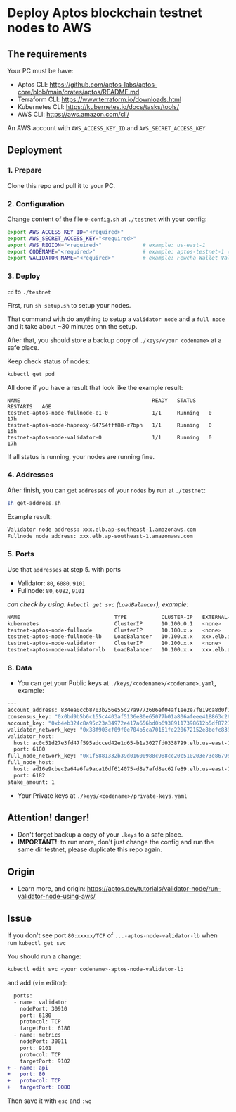 # Deploy Aptos blockchain testnet nodes to AWS

## The requirements

Your PC must be have:

- Aptos CLI: https://github.com/aptos-labs/aptos-core/blob/main/crates/aptos/README.md
- Terraform CLI: https://www.terraform.io/downloads.html
- Kubernetes CLI: https://kubernetes.io/docs/tasks/tools/
- AWS CLI: https://aws.amazon.com/cli/

An AWS account with `AWS_ACCESS_KEY_ID` and `AWS_SECRET_ACCESS_KEY`

## Deployment

### 1. Prepare

 Clone this repo and pull it to your PC.

### 2. Configuration

Change content of the file `0-config.sh` at `./testnet` with your config:

```bash
export AWS_ACCESS_KEY_ID="<required>"
export AWS_SECRET_ACCESS_KEY="<required>"
export AWS_REGION="<required>"             # example: us-east-1
export CODENAME="<required>"               # example: aptos-testnet-1 (Should choose unique name or random string like: my-node-5ad612)
export VALIDATOR_NAME="<required>"         # example: Fewcha Wallet Validator Node
```

### 3. Deploy

`cd` to `./testnet`

First, run `sh setup.sh` to setup your nodes.

That command with do anything to setup a `validator node` and a `full node` and it take about ~30 minutes onn the setup.

After that, you should store a backup copy of `./keys/<your codename>` at a safe place.

Keep check status of nodes:

```bash
kubectl get pod
```

All done if you have a result that look like the example result:

```
NAME                                          READY   STATUS    RESTARTS   AGE
testnet-aptos-node-fullnode-e1-0              1/1     Running   0          17h
testnet-aptos-node-haproxy-64754fff88-r7bpn   1/1     Running   0          15h
testnet-aptos-node-validator-0                1/1     Running   0          17h
```

If all status is running, your nodes are running fine.

### 4. Addresses

After finish, you can get `addresses` of your `nodes` by run at `./testnet`:

```bash
sh get-address.sh
```

Example result:

```bash
Validator node address: xxx.elb.ap-southeast-1.amazonaws.com
Fullnode node address: xxx.elb.ap-southeast-1.amazonaws.com
```

### 5. Ports

Use that `addresses` at step 5. with ports

- Validator: `80`, `6080`, `9101`
- Fullnode: `80`, `6082`, `9101`

*can check by using: `kubectl get svc` (`LoadBalancer`), example:*

```bash
NAME                              TYPE           CLUSTER-IP   EXTERNAL-IP                            PORT(S)                                      AGE
kubernetes                        ClusterIP      10.100.0.1   <none>                                 443/TCP                                      11h
testnet-aptos-node-fullnode       ClusterIP      10.100.x.x   <none>                                 6182/TCP,9101/TCP,8080/TCP                   11h
testnet-aptos-node-fullnode-lb    LoadBalancer   10.100.x.x   xxx.elb.ap-southeast-1.amazonaws.com   6182:30277/TCP,9101:31312/TCP,80:31317/TCP   11h
testnet-aptos-node-validator      ClusterIP      10.100.x.x   <none>                                 6180/TCP,6181/TCP,9101/TCP                   11h
testnet-aptos-node-validator-lb   LoadBalancer   10.100.x.x   xxx.elb.ap-southeast-1.amazonaws.com   6180:32538/TCP,9101:32082/TCP,80:31101/TCP   11h
```

### 6. Data

- You can get your Public keys at `./keys/<codename>/<codename>.yaml`, example:

```bash
---
account_address: 834ea0ccb8703b256e55c27a9772606ef04af1ee2e7f819ca8d0f13d2a6508cf
consensus_key: "0x0bd9b5b6c155c4403af5136e80e65077b01a806afeee418863c266e877a83892"
account_key: "0xb4eb324c8a95c23a34972e417a656bd0b69389117398612b5df87271e57f2607"
validator_network_key: "0x38f903cf09f0e704b5ca70161fe220672152e8befc839f93ddb5cd2eca253465"
validator_host:
  host: ac0c51d27e3fd47f595adcced42e1d65-b1a3027fd0338799.elb.us-east-1.amazonaws.com
  port: 6180
full_node_network_key: "0x1f5881332b39d01600988c988cc20c510203e73e8679558570af9b27bdd70a7b"
full_node_host:
  host: ad16e9cbec2a64a6fa9aca10df614075-d8a7afd8ec62fe89.elb.us-east-1.amazonaws.com
  port: 6182
stake_amount: 1
```

- Your Private keys at `./keys/<codename>/private-keys.yaml`

## Attention! danger!

- Don't forget backup a copy of your `.keys` to a safe place.
- **IMPORTANT!**: to run more, don't just change the config and run the same dir testnet, please duplicate this repo again.

## Origin

- Learn more, and origin: https://aptos.dev/tutorials/validator-node/run-validator-node-using-aws/

## Issue

If you don't see port `80:xxxxx/TCP` of `...-aptos-node-validator-lb` when run `kubectl get svc`

You should run a change:

```bash
kubectl edit svc <your codename>-aptos-node-validator-lb
```

and add (`vim` editor):

```diff
  ports:
  - name: validator
    nodePort: 30910
    port: 6180
    protocol: TCP
    targetPort: 6180
  - name: metrics
    nodePort: 30011
    port: 9101
    protocol: TCP
    targetPort: 9102
+ - name: api
+   port: 80
+   protocol: TCP
+   targetPort: 8080
```

Then save it with `esc` and `:wq`
